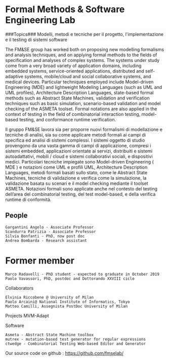 # Formal Methods & Software Engineering Lab

###Topics###
Modelli, metodi e tecniche per il progetto, l'implementazione e il testing di sistemi software

The FM&SE group has worked both on proposing new modelling formalisms and analysis techniques, and on applying formal methods to the fields of specification and analyses of complex systems. The systems under study come from a very broad variety of application domains, including embedded systems, service-oriented applications, distributed and self-adaptive systems, mobile/cloud and social collaborative systems, and medical devices. Particular techniques employed include Model-driven Engineering (MDE) and lightweight Modeling Languages (such as UML and UML profiles), Architecture Description Languages, state-based formal methods such as Abstract State Machines, validation and verification techniques such as basic simulation, scenario-based validation and model checking of the ASMETA toolset. Formal notations are also applied in the context of testing in the field of combinatorial interaction testing, model-based testing, and conformance runtime verification.

Il gruppo FM&SE lavora sia per proporre nuovi formalismi di modellazione e tecniche di analisi, sia su come applicare metodi formali ai campi di specifica ed analisi di sistemi complessi. I sistemi oggetto di studio provengono da una vasta gamma di campi di applicazione, compresi i sistemi embedded, applicazioni orientate ai servizi, distribuiti e sistemi autoadattativi, mobili / cloud e sistemi collaborativi sociali, e dispositivi medici. Particolari tecniche impiegate sono Model-driven Engineering ( MDE ) e notazioni come UML e profili UML, Architecture Description Languages, metodi formali basati sullo stato, come le Abstract State Machines, tecniche di validazione e verifica come la simulazione, la validazione basata su scenari e il model checking mediante il toolset ASMETA. Notazioni formali sono applicate anche nel contesto del testing dell’area del combinatorial testing, del test model-based, e della verifica runtime di conformità.

## People

    Gargantini Angelo - Associate Professor
    Scandurra Patrizia - Associate Professor
    Silvia Bonfanti - PhD, now post doc
    Andrea Bombarda - Research assistant

# Former member

    Marco Radavelli - PhD student - expected to graduate in October 2019
    Paolo Vavassori, PhD, postdoc and Dottorando XXVIII ciclo

Collaborators

    Elvinia Riccobene @ University of Milan
    Paolo Arcaini@ National Institute of Informatics, Tokyo
    Matteo Camilli, Assegnista PostDoc University of Milan

Projects
    MVM-Adapt

Software

    Asmeta - Abstract State Machine toolbox
    mutrex - mutation-based test generator for regular expressions
    ctwedge - Combinatorial Testing Web-based Editor and Generator
    
    

Our source code on github : https://github.com/fmselab/
